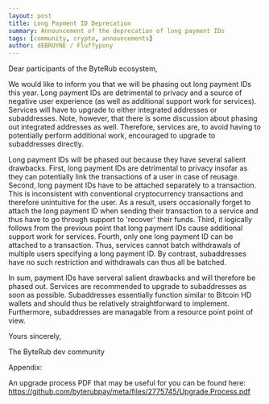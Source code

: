 ```yaml
---
layout: post
title: Long Payment ID Deprecation
summary: Announcement of the deprecation of long payment IDs
tags: [community, crypto, announcements]
author: dEBRUYNE / Fluffypony
---
```


Dear participants of the ByteRub ecosystem,

We would like to inform you that we will be phasing out long payment
IDs this year. Long payment IDs are detrimental to privacy and a
source of negative user experience (as well as additional support work
for services). Services will have to upgrade to either integrated
addresses or subaddresses. Note, however, that there is some
discussion about phasing out integrated addresses as well. Therefore,
services are, to avoid having to potentially perform additional work,
encouraged to upgrade to subaddresses directly.

Long payment IDs will be phased out because they have several salient
drawbacks. First, long payment IDs are detrimental to privacy insofar
as they can potentially link the transactions of a user in case of
reusage. Second, long payment IDs have to be attached separately to a
transaction. This is inconsistent with conventional cryptocurrency
transactions and therefore unintuitive for the user. As a result,
users occasionally forget to attach the long payment ID when sending
their transaction to a service and thus have to go through support to
'recover' their funds. Third, it logically follows from the previous
point that long payment IDs cause additional support work for
services. Fourth, only one long payment ID can be attached to a
transaction. Thus, services cannot batch withdrawals of multiple users
specifying a long payment ID. By contrast, subaddresses have no such
restriction and withdrawals can thus all be batched.

In sum, payment IDs have serveral salient drawbacks and will therefore
be phased out. Services are recommended to upgrade to subaddresses as
soon as possible. Subaddresses essentially function similar to Bitcoin
HD wallets and should thus be relatively straightforward to implement.
Furthermore, subaddresses are managable from a resource point point of
view.

Yours sincerely,

The ByteRub dev community

Appendix:

An upgrade process PDF that may be useful for you can be found here:
https://github.com/byterubpay/meta/files/2775745/Upgrade.Process.pdf

